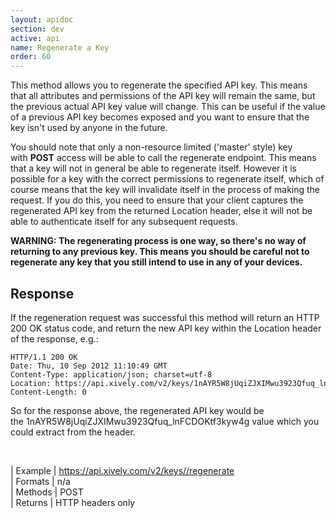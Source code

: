 ```yaml
---
layout: apidoc
section: dev
active: api
name: Regenerate a Key
order: 60
---
```




This method allows you to regenerate the specified API key. This means that all attributes and permissions of the API key will remain the same, but the previous actual API key value will change. This can be useful if the value of a previous API key becomes exposed and you want to ensure that the key isn't used by anyone in the future.

You should note that only a non-resource limited ('master' style) key with **POST** access will be able to call the regenerate endpoint. This means that a key will not in general be able to regenerate itself. However it is possible for a key with the correct permissions to regenerate itself, which of course means that the key will invalidate itself in the process of making the request. If you do this, you need to ensure that your client captures the regenerated API key from the returned Location header, else it will not be able to authenticate itself for any subsequent requests.

**WARNING: The regenerating process is one way, so there's no way of returning to any previous key. This means you should be careful not to regenerate any key that you still intend to use in any of your devices.**

## Response

If the regeneration request was successful this method will return an HTTP 200 OK status code, and return the new API key within the Location header of the response, e.g.:

~~~  
HTTP/1.1 200 OK  
Date: Thu, 10 Sep 2012 11:10:49 GMT  
Content-Type: application/json; charset=utf-8  
Location: https://api.xively.com/v2/keys/1nAYR5W8jUqiZJXIMwu3923Qfuq_lnFCDOKtf3kyw4g  
Content-Length: 0  
~~~

So for the response above, the regenerated API key would be the 1nAYR5W8jUqiZJXIMwu3923Qfuq_lnFCDOKtf3kyw4g value which you could extract from the header.

 

    
    
| Example | https://api.xively.com/v2/keys//regenerate  
| Formats | n/a  
| Methods | POST  
| Returns | HTTP headers only  

